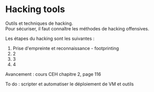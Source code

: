 # Hacking tools

Outils et techniques de hacking.  
Pour sécuriser, il faut connaître les méthodes de hacking offensives.  

Les étapes du hacking sont les suivantes :

1. Prise d'empreinte et reconnaissance - footprinting
2. 2
3. 3
4. 4

Avancement : cours CEH chapitre 2, page 116

To do : scripter et automatiser le déploiement de VM et outils
